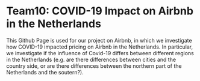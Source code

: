 # Team10: COVID-19 Impact on Airbnb in the Netherlands
This Github Page is used for our project on Airbnb, in which we investigate how COVID-19 impacted pricing on Airbnb in the Netherlands. In particular, we investigate if the influence of Covid-19 differs between different regions in the Netherlands (e.g. are there differences between cities and the country side, or are there differences between the northern part of the Netherlands and the soutern?).
